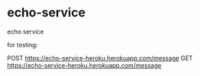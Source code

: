 # echo-service
echo service

for testing:

POST https://echo-service-heroku.herokuapp.com/message
GET https://echo-service-heroku.herokuapp.com/message
